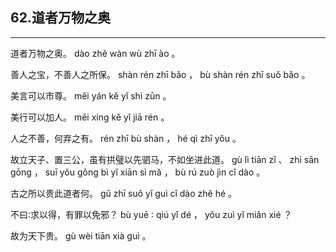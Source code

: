 ## 62.道者万物之奥
---


<ruby><rbc><rb> 道者万物之奥。 </rb></rbc>
  <rtc><rt> dào  zhě  wàn  wù  zhī  ào 。</rt></rtc>
</ruby>

<ruby><rbc><rb> 善人之宝，不善人之所保。 </rb></rbc>
  <rtc><rt> shàn  rén  zhī  bǎo ， bù  shàn  rén  zhī  suǒ  bǎo 。</rt></rtc>
</ruby>

<ruby><rbc><rb> 美言可以市尊。 </rb></rbc>
  <rtc><rt> měi  yán  kě  yǐ  shì  zūn 。</rt></rtc>
</ruby>

<ruby><rbc><rb> 美行可以加人。 </rb></rbc>
  <rtc><rt> měi  xíng  kě  yǐ  jiā  rén 。</rt></rtc>
</ruby>

<ruby><rbc><rb> 人之不善，何弃之有。 </rb></rbc>
  <rtc><rt> rén  zhī  bù  shàn ， hé  qì  zhī  yǒu 。</rt></rtc>
</ruby>

<ruby><rbc><rb> 故立天子、置三公，虽有拱璧以先驷马，不如坐进此道。 </rb></rbc>
  <rtc><rt> gù  lì  tiān  zǐ 、 zhì  sān  gōng ， suī  yǒu  gǒng  bì  yǐ  xiān  sì  mǎ ， bù  rú  zuò  jìn  cǐ  dào 。</rt></rtc>
</ruby>

<ruby><rbc><rb> 古之所以贵此道者何。 </rb></rbc>
  <rtc><rt> gǔ  zhī  suǒ  yǐ  guì  cǐ  dào  zhě  hé 。</rt></rtc>
</ruby>

<ruby><rbc><rb> 不曰∶求以得，有罪以免邪？ </rb></rbc>
  <rtc><rt> bù  yuē ∶ qiú  yǐ  dé ， yǒu  zuì  yǐ  miǎn  xié ？</rt></rtc>
</ruby>

<ruby><rbc><rb> 故为天下贵。 </rb></rbc>
  <rtc><rt> gù  wèi  tiān  xià  guì 。</rt></rtc>
</ruby>

<ruby><rbc><rb>   </rb></rbc>
  <rtc><rt> </rt></rtc>
</ruby>

